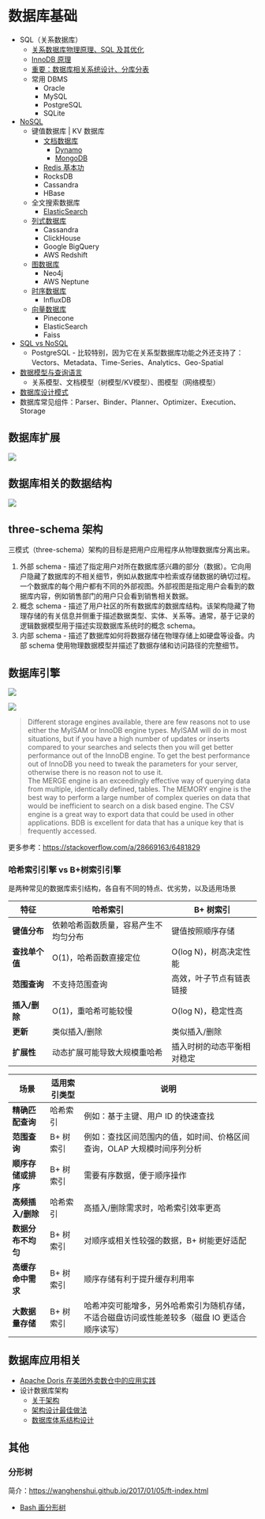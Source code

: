 # 数据库基础

* SQL（关系数据库）
  * [关系数据库物理原理、SQL 及其优化](./SQL/README.md)
  * [InnoDB 原理](./InnoDB/README.md)
  * [重要：数据库相关系统设计、分库分表](../../Leetcode%20Practices/system%20design/数据库数据建模分库分表.md)
  * 常用 DBMS
    * Oracle
    * MySQL
    * PostgreSQL
    * SQLite
* [NoSQL](./../../Leetcode%20Practices/system%20design/NoSQL.md)
  * 键值数据库 | KV 数据库
    * [文档数据库](./../../Leetcode%20Practices/system%20design/NoSQL.md#文档数据库)
      * [Dynamo](./Dynamo/README.md)
      * [MongoDB](./../../Leetcode%20Practices/system%20design/NoSQL.md#MongoDB)
    * [Redis 基本功](./Redis/README.md)
    * RocksDB
    * Cassandra
    * HBase
  * 全文搜索数据库
    * [ElasticSearch](./ElasticSearch/README.md)
  * [列式数据库](./../../Leetcode%20Practices/system%20design/NoSQL.md#列数据库)
    * Cassandra
    * ClickHouse
    * Google BigQuery
    * AWS Redshift
  * [图数据库](./../../Leetcode%20Practices/system%20design/NoSQL.md#图数据库)
    * Neo4j
    * AWS Neptune
  * [时序数据库](./../../Leetcode%20Practices/system%20design/NoSQL.md#时序数据库)
    * InfluxDB
  * [向量数据库](./../../Leetcode%20Practices/system%20design/NoSQL.md#向量数据库)
    * Pinecone
    * ElasticSearch
    * Faiss
* [SQL vs NoSQL](./../../Leetcode%20Practices/system%20design/SQL%20vs%20NoSQL.md)
  * PostgreSQL - 比较特别，因为它在关系型数据库功能之外还支持了：Vectors、Metadata、Time-Series、Analytics、Geo-Spatial
* [数据模型与查询语言](./../../Leetcode%20Practices/system%20design/README.md#数据模型与查询语言)
  * 关系模型、文档模型（树模型/KV模型）、图模型（网络模型）
* [数据库设计模式](./数据库设计模式.md)
* 数据库常见组件：Parser、Binder、Planner、Optimizer、Execution、Storage

## 数据库扩展
![](./database-scaling-cheatsheet.gif)  

## 数据库相关的数据结构
![](./Data%20Structures%20that%20Power%20Database.PNG)  

## three-schema 架构
三模式（three-schema）架构的目标是把用户应用程序从物理数据库分离出来。
1. 外部 schema - 描述了指定用户对所在数据库感兴趣的部分（数据）。它向用户隐藏了数据库的不相关细节，例如从数据库中检索或存储数据的确切过程。一个数据库的每个用户都有不同的外部视图。外部视图是指定用户会看到的数据库内容，例如销售部门的用户只会看到销售相关数据。
2. 概念 schema - 描述了用户社区的所有数据库的数据库结构。该架构隐藏了物理存储的有关信息并侧重于描述数据类型、实体、关系等。通常，基于记录的逻辑数据模型用于描述实现数据库系统时的概念 schema。
3. 内部 schema - 描述了数据库如何将数据存储在物理存储上如硬盘等设备。内部 schema 使用物理数据模型并描述了数据存储和访问路径的完整细节。

## 数据库引擎
![](./mysql-change-storage-engine.png)  

![](./QGlpd.png)  

> Different storage engines available, there are few reasons not to use either the MyISAM or InnoDB engine types. MyISAM will do in most situations, but if you have a high number of updates or inserts compared to your searches and selects then you will get better performance out of the InnoDB engine. To get the best performance out of InnoDB you need to tweak the parameters for your server, otherwise there is no reason not to use it.  
> The MERGE engine is an exceedingly effective way of querying data from multiple, identically defined, tables. The MEMORY engine is the best way to perform a large number of complex queries on data that would be inefficient to search on a disk based engine. The CSV engine is a great way to export data that could be used in other applications. BDB is excellent for data that has a unique key that is frequently accessed.  

更多参考：https://stackoverflow.com/a/28669163/6481829  

### 哈希索引引擎 vs B+树索引引擎
是两种常见的数据库索引结构，各自有不同的特点、优劣势，以及适用场景  
  
| 特征              | 哈希索引                  | B+ 树索引                   |
|-------------------|---------------------------|-----------------------------|
| **键值分布**      | 依赖哈希函数质量，容易产生不均匀分布  | 键值按照顺序存储           |
| **查找单个值**     | O(1)，哈希函数直接定位    | O(log N)，树高决定性能     |
| **范围查询**       | 不支持范围查询            | 高效，叶子节点有链表链接   |
| **插入/删除**      | O(1)，重哈希可能较慢      | O(log N)，稳定性高         |
| **更新**          | 类似插入/删除             | 类似插入/删除              |
| **扩展性**            | 动态扩展可能导致大规模重哈希                | 插入时树的动态平衡相对稳定                  |
  
| 场景                     | 适用索引类型             | 说明                                             |
|--------------------------|--------------------------|------------------------------------------------|
| **精确匹配查询**          | 哈希索引                | 例如：基于主键、用户 ID 的快速查找              |
| **范围查询**              | B+ 树索引               | 例如：查找区间范围内的值，如时间、价格区间查询，OLAP 大规模时间序列分析 |
| **顺序存储或排序**        | B+ 树索引               | 需要有序数据，便于顺序操作                     |
| **高频插入/删除**         | 哈希索引                | 高插入/删除需求时，哈希索引效率更高            |
| **数据分布不均匀**        | B+ 树索引               | 对顺序或相关性较强的数据，B+ 树能更好适配      |
| **高缓存命中需求**        | B+ 树索引               | 顺序存储有利于提升缓存利用率                  |
| **大数据量存储**        | B+ 树索引               | 哈希冲突可能增多，另外哈希索引为随机存储，不适合磁盘访问或性能差较多（磁盘 IO 更适合顺序读写）   |


## 数据库应用相关
* [Apache Doris 在美团外卖数仓中的应用实践](https://tech.meituan.com/2020/04/09/doris-in-meituan-waimai.html)
* 设计数据库架构
  * [关于架构](https://cloud.google.com/spanner/docs/schema-and-data-model)
  * [架构设计最佳做法](https://cloud.google.com/spanner/docs/schema-design)
  * [数据库体系结构设计](https://learn.microsoft.com/zh-cn/azure/architecture/data-guide/databases-architecture-design)

## 其他
### 分形树
简介：https://wanghenshui.github.io/2017/01/05/ft-index.html  
* [Bash 画分形树](./../../HackerRank%20Practises/bash/hard/functions-and-fractals-recursive-trees.sh)
